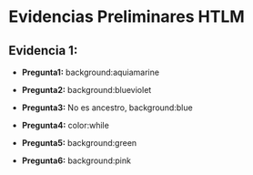 # Evidencias Preliminares HTLM

## Evidencia 1:

- **Pregunta1:** background:aquiamarine

- **Pregunta2:** background:blueviolet

- **Pregunta3:** No es ancestro, background:blue

- **Pregunta4:** color:while

- **Pregunta5:** background:green

- **Pregunta6:** background:pink

